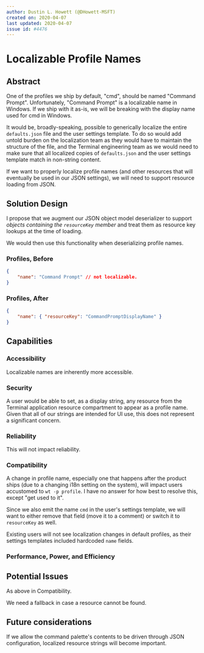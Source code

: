 ```yaml
---
author: Dustin L. Howett (@DHowett-MSFT)
created on: 2020-04-07
last updated: 2020-04-07
issue id: #4476
---
```


# Localizable Profile Names

## Abstract

One of the profiles we ship by default, "cmd", should be named "Command
Prompt". Unfortunately, "Command Prompt" is a localizable name in Windows. If
we ship with it as-is, we will be breaking with the display name used for cmd
in Windows.

It would be, broadly-speaking, possible to generically localize the entire
`defaults.json` file and the user settings template. To do so would add untold
burden on the localization team as they would have to maintain the structure of
the file, and the Terminal engineering team as we would need to make sure that
all localized copies of `defaults.json` and the user settings template match in
non-string content.

If we want to properly localize profile names (and other resources that will
eventually be used in our JSON settings), we will need to support resource
loading from JSON.

## Solution Design

I propose that we augment our JSON object model deserializer to support
_objects containing the `resourceKey` member_ and treat them as resource key
lookups at the time of loading.

We would then use this functionality when deserializing profile names.

### Profiles, Before

```json
{
    "name": "Command Prompt" // not localizable.
}
```

### Profiles, After

```json
{
    "name": { "resourceKey": "CommandPromptDisplayName" }
}
```

## Capabilities

### Accessibility

Localizable names are inherently more accessible.

### Security

A user would be able to set, as a display string, any resource from the
Terminal application resource compartment to appear as a profile name. Given
that all of our strings are intended for UI use, this does not represent a
significant concern.

### Reliability

This will not impact reliability.

### Compatibility

A change in profile name, especially one that happens after the product ships
(due to a changing i18n setting on the system), will impact users accustomed to
`wt -p profile`. I have no answer for how best to resolve this, except "get
used to it".

Since we also emit the name `cmd` in the user's settings template, we will want
to either remove that field (move it to a comment) or switch it to
`resourceKey` as well.

Existing users will not see localization changes in default profiles, as their
settings templates included hardcoded `name` fields.

### Performance, Power, and Efficiency

## Potential Issues

As above in Compatibility.

We need a fallback in case a resource cannot be found.

## Future considerations

If we allow the command palette's contents to be driven through JSON
configuration, localized resource strings will become important.
